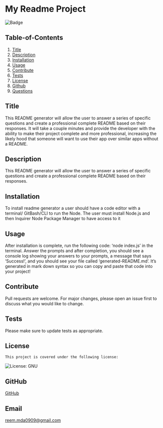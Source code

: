 
  # My Readme Project 
  
   ![Badge](https://img.shields.io/badge/License-GNU-blueviolet)
    
  ## Table-of-Contents
  
  1. [Title](#title)
  2. [Description](#description)
  3. [Installation](#Installation)
  4. [Usage](#usage)
  5. [Contribute](#contribute)
  6. [Tests](#tests)
  7. [License](#license)
  8. [Github](#github)
  9. [Questions](#email)

  ## Title
  
  This README generator will allow the user to answer a series of specific questions and create a professional complete README based on their responses. It will take a couple minutes and provide the developer with the ability to make their project complete and more professional, increasing the likely hood that someone will want to use their app over similar apps without a README.


  ## Description
  This README generator will allow the user to answer a series of specific questions and create a professional complete README based on their responses.

  ## Installation
  
  To install readme generator a user should have a code editor with a terminal/ GitBash/CLI to run the Node. The user must install Node.js and then Inquirer Node Package Manager to have access to it

  ## Usage

  After installation is complete, run the following code: ‘node index.js’ in the terminal. Answer the prompts and after completion, you should see a console log showing your answers to your prompts, a message that says ‘Success!’, and you should see your file called ‘generated-README.md’. It’s generated in mark down syntax so you can copy and paste that code into your project!

  ## Contribute
  Pull requests are welcome. For major changes, please open an issue first to discuss what you would like to change.
  
  ## Tests
  Please make sure to update tests as appropriate.

  ## License
  
  
    This project is covered under the following license:
    
   ![License: GNU](https://img.shields.io/badge/License-GNU-blueviolet.svg) 
    
    

  ## GitHub
  [GitHub](https://github.com/op)
  
  ## Email
  reem.mda0909@gmail.com
  